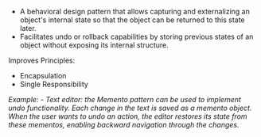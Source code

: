- A behavioral design pattern that allows capturing and externalizing an object's internal state so that the object can be returned to this state later.
- Facilitates undo or rollback capabilities by storing previous states of an object without exposing its internal structure.

Improves Principles:
- Encapsulation
- Single Responsibility

*Example: - Text editor: the Memento pattern can be used to implement undo functionality. Each change in the text is saved as a memento object. When the user wants to undo an action, the editor restores its state from these mementos, enabling backward navigation through the changes.*